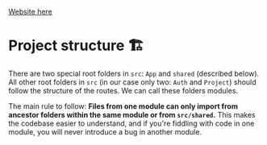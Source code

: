 [Website here](https://kevicha5928.github.io/portfolio)

# Project structure 🏗

There are two special root folders in `src`: `App` and `shared` (described below). All other root folders in `src` (in our case only two: `Auth` and `Project`) should follow the structure of the routes. We can call these folders modules.

The main rule to follow: **Files from one module can only import from ancestor folders within the same module or from `src/shared`.** This makes the codebase easier to understand, and if you're fiddling with code in one module, you will never introduce a bug in another module.
